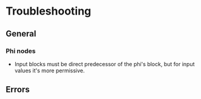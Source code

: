 # Troubleshooting

## General

### Phi nodes
- Input blocks must be direct predecessor of the phi's block, but for input values it's more permissive.

## Errors
